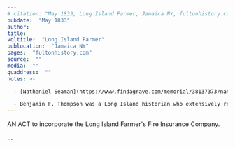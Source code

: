 ```yaml
---
# citation: "May 1833, Long Island Farmer, Jamaica NY, fultonhistory.com"
pubdate:  "May 1833"
author: 
title: 
voltitle:  "Long Island Farmer"
publocation:  "Jamaica NY"
pages:  "fultonhistory.com"
source:  ""
media:  ""
quaddress:  ""
notes: >-

  - [Nathaniel Seaman](https://www.findagrave.com/memorial/38137373/nathaniel-seaman) (31 Oct 1777 to 08 Jan 1848) may be the partner named in the firm "Weekes, Seaman & Pine" in Hempstead NY. 

  - Benjamin F. Thompson was a Long Island historian who extensively researched the Mills genealogy among many others. He was a close friend of Micah Hawkins, and encouraged Hawkins' musical efforts.
---
```

AN ACT to incorporate the Long Island Farmer's Fire Insurance Company.

...

